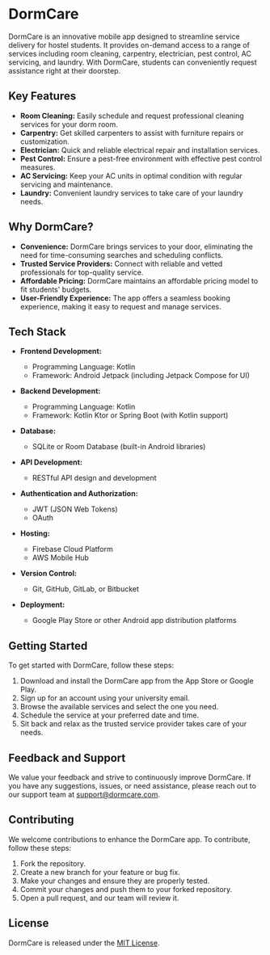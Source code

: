 # DormCare

DormCare is an innovative mobile app designed to streamline service delivery for hostel students. It provides on-demand access to a range of services including room cleaning, carpentry, electrician, pest control, AC servicing, and laundry. With DormCare, students can conveniently request assistance right at their doorstep.

## Key Features

- **Room Cleaning:** Easily schedule and request professional cleaning services for your dorm room.
- **Carpentry:** Get skilled carpenters to assist with furniture repairs or customization.
- **Electrician:** Quick and reliable electrical repair and installation services.
- **Pest Control:** Ensure a pest-free environment with effective pest control measures.
- **AC Servicing:** Keep your AC units in optimal condition with regular servicing and maintenance.
- **Laundry:** Convenient laundry services to take care of your laundry needs.

## Why DormCare?

- **Convenience:** DormCare brings services to your door, eliminating the need for time-consuming searches and scheduling conflicts.
- **Trusted Service Providers:** Connect with reliable and vetted professionals for top-quality service.
- **Affordable Pricing:** DormCare maintains an affordable pricing model to fit students' budgets.
- **User-Friendly Experience:** The app offers a seamless booking experience, making it easy to request and manage services.

## Tech Stack

- **Frontend Development:**
  - Programming Language: Kotlin
  - Framework: Android Jetpack (including Jetpack Compose for UI)

- **Backend Development:**
  - Programming Language: Kotlin
  - Framework: Kotlin Ktor or Spring Boot (with Kotlin support)

- **Database:**
  - SQLite or Room Database (built-in Android libraries)

- **API Development:**
  - RESTful API design and development

- **Authentication and Authorization:**
  - JWT (JSON Web Tokens)
  - OAuth

- **Hosting:**
  - Firebase Cloud Platform
  - AWS Mobile Hub

- **Version Control:**
  - Git, GitHub, GitLab, or Bitbucket

- **Deployment:**
  - Google Play Store or other Android app distribution platforms

## Getting Started

To get started with DormCare, follow these steps:

1. Download and install the DormCare app from the App Store or Google Play.
2. Sign up for an account using your university email.
3. Browse the available services and select the one you need.
4. Schedule the service at your preferred date and time.
5. Sit back and relax as the trusted service provider takes care of your needs.

## Feedback and Support

We value your feedback and strive to continuously improve DormCare. If you have any suggestions, issues, or need assistance, please reach out to our support team at support@dormcare.com.

## Contributing

We welcome contributions to enhance the DormCare app. To contribute, follow these steps:

1. Fork the repository.
2. Create a new branch for your feature or bug fix.
3. Make your changes and ensure they are properly tested.
4. Commit your changes and push them to your forked repository.
5. Open a pull request, and our team will review it.

## License

DormCare is released under the [MIT License](https://opensource.org/licenses/MIT).
